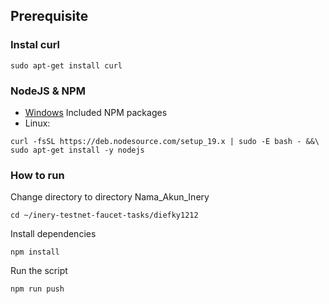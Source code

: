 ## Prerequisite

### Instal curl
```
sudo apt-get install curl
```

### NodeJS & NPM
- [Windows](https://nodejs.org/en/download/) Included NPM packages
- Linux:
```
curl -fsSL https://deb.nodesource.com/setup_19.x | sudo -E bash - &&\
sudo apt-get install -y nodejs
```



### How to run

Change directory to directory Nama_Akun_Inery

```shell
cd ~/inery-testnet-faucet-tasks/diefky1212
```

Install dependencies

```shell
npm install
```

Run the script

```
npm run push
```